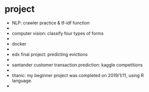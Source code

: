 # project
* NLP: crawler practice & tf-idf function
*
* computer vision: classify four types of forms
*
* docker
*
* edx final project: predicting evictions
*
* santander customer transaction prediction: kaggle competitions
*
* titanic: my beginner project was completed on 2019/1/11, using R language.
*

